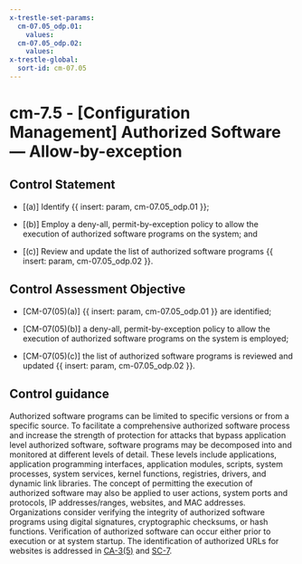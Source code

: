 ```yaml
---
x-trestle-set-params:
  cm-07.05_odp.01:
    values:
  cm-07.05_odp.02:
    values:
x-trestle-global:
  sort-id: cm-07.05
---
```


# cm-7.5 - \[Configuration Management\] Authorized Software — Allow-by-exception

## Control Statement

- \[(a)\] Identify {{ insert: param, cm-07.05_odp.01 }};

- \[(b)\] Employ a deny-all, permit-by-exception policy to allow the execution of authorized software programs on the system; and

- \[(c)\] Review and update the list of authorized software programs {{ insert: param, cm-07.05_odp.02 }}.

## Control Assessment Objective

- \[CM-07(05)(a)\]  {{ insert: param, cm-07.05_odp.01 }} are identified;

- \[CM-07(05)(b)\] a deny-all, permit-by-exception policy to allow the execution of authorized software programs on the system is employed;

- \[CM-07(05)(c)\] the list of authorized software programs is reviewed and updated {{ insert: param, cm-07.05_odp.02 }}.

## Control guidance

Authorized software programs can be limited to specific versions or from a specific source. To facilitate a comprehensive authorized software process and increase the strength of protection for attacks that bypass application level authorized software, software programs may be decomposed into and monitored at different levels of detail. These levels include applications, application programming interfaces, application modules, scripts, system processes, system services, kernel functions, registries, drivers, and dynamic link libraries. The concept of permitting the execution of authorized software may also be applied to user actions, system ports and protocols, IP addresses/ranges, websites, and MAC addresses. Organizations consider verifying the integrity of authorized software programs using digital signatures, cryptographic checksums, or hash functions. Verification of authorized software can occur either prior to execution or at system startup. The identification of authorized URLs for websites is addressed in [CA-3(5)](#ca-3.5) and [SC-7](#sc-7).
